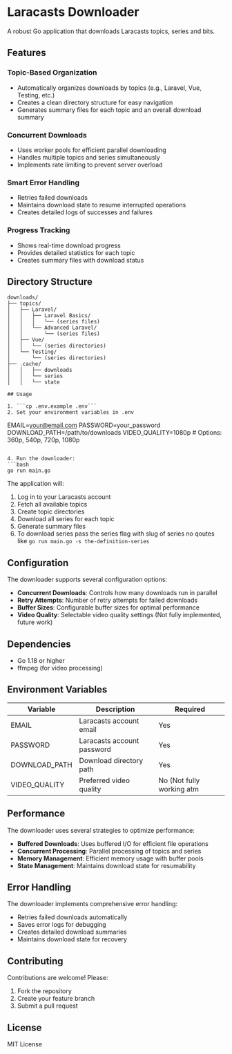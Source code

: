 # Laracasts  Downloader

A robust Go application that downloads Laracasts topics, series and bits.

## Features

### Topic-Based Organization
- Automatically organizes downloads by topics (e.g., Laravel, Vue, Testing, etc.)
- Creates a clean directory structure for easy navigation
- Generates summary files for each topic and an overall download summary

### Concurrent Downloads
- Uses worker pools for efficient parallel downloading
- Handles multiple topics and series simultaneously
- Implements rate limiting to prevent server overload

### Smart Error Handling
- Retries failed downloads
- Maintains download state to resume interrupted operations
- Creates detailed logs of successes and failures

### Progress Tracking
- Shows real-time download progress
- Provides detailed statistics for each topic
- Creates summary files with download status

## Directory Structure

```
downloads/
├── topics/
│   ├── Laravel/
│   │   ├── Laravel Basics/
│   │   │   └── (series files)
│   │   └── Advanced Laravel/
│   │       └── (series files)
│   ├── Vue/
│   │   └── (series directories)
│   └── Testing/
│       └── (series directories)
├── .cache/
│   │   ├── downloads
│   │   └── series
│   │   └── state

## Usage

1. ```cp .env.example .env```
2. Set your environment variables in .env

   ```
   EMAIL=your@email.com
   PASSWORD=your_password
   DOWNLOAD_PATH=/path/to/downloads
   VIDEO_QUALITY=1080p  # Options: 360p, 540p, 720p, 1080p
   ```

4. Run the downloader:
```bash
go run main.go
```

The application will:
1. Log in to your Laracasts account
2. Fetch all available topics
3. Create topic directories
4. Download all series for each topic
5. Generate summary files
6. To download series pass the series flag with slug of series no qoutes like `go run main.go -s the-definition-series`

## Configuration

The downloader supports several configuration options:

- **Concurrent Downloads**: Controls how many downloads run in parallel
- **Retry Attempts**: Number of retry attempts for failed downloads
- **Buffer Sizes**: Configurable buffer sizes for optimal performance
- **Video Quality**: Selectable video quality settings (Not fully implemented, future work)

## Dependencies

- Go 1.18 or higher
- ffmpeg (for video processing)

## Environment Variables

| Variable | Description | Required |
|----------|-------------|----------|
| EMAIL | Laracasts account email | Yes |
| PASSWORD | Laracasts account password | Yes |
| DOWNLOAD_PATH | Download directory path | Yes |
| VIDEO_QUALITY | Preferred video quality | No (Not fully working atm|

## Performance

The downloader uses several strategies to optimize performance:

- **Buffered Downloads**: Uses buffered I/O for efficient file operations
- **Concurrent Processing**: Parallel processing of topics and series
- **Memory Management**: Efficient memory usage with buffer pools
- **State Management**: Maintains download state for resumability

## Error Handling

The downloader implements comprehensive error handling:

- Retries failed downloads automatically
- Saves error logs for debugging
- Creates detailed download summaries
- Maintains download state for recovery

## Contributing

Contributions are welcome! Please:

1. Fork the repository
2. Create your feature branch
3. Submit a pull request

## License

MIT License
